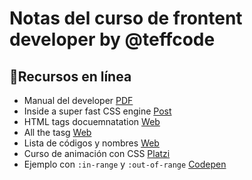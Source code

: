 # Notas del curso de frontent developer by @teffcode

## 🎒Recursos en línea

- Manual del developer [PDF](https://drive.google.com/drive/folders/1xNLZlHBUgJ31oZ7qy9vYw5aRd1okEpDY)
- Inside a super fast CSS engine [Post](https://hacks.mozilla.org/2017/08/inside-a-super-fast-css-engine-quantum-css-aka-stylo/)
- HTML tags docuemnatation [Web](https://htmlreference.io/)
- All the tasg [Web](https://allthetags.com/)
- Lista de códigos y nombres [Web](https://htmlcolorcodes.com/es/)
- Curso de animación con CSS [Platzi](https://platzi.com/clases/animaciones-css/)
- Ejemplo con ```:in-range``` y ```:out-of-range``` [Codepen](https://codepen.io/JoeMancera/pen/qBjvVmK)